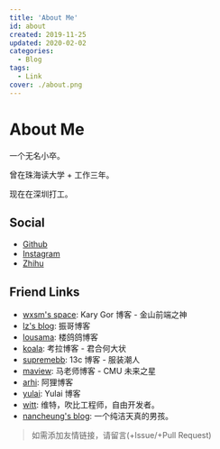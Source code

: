 ```yaml
---
title: 'About Me'
id: about
created: 2019-11-25
updated: 2020-02-02
categories:
  - Blog
tags:
  - Link
cover: ./about.png
---
```


# About Me

一个无名小卒。

曾在珠海读大学 + 工作三年。

现在在深圳打工。

## Social

- [Github](https://github.com/aquariuslt)
- [Instagram](https://instagram.com/supaquariuslt)
- [Zhihu](https://zhihu.com/people/Aquariuslt)

## Friend Links

- [wxsm's space](https://wxsm.space): Kary Gor 博客 - 金山前端之神
- [lz's blog](https://lz5z.com): 振哥博客
- [lousama](http://lousama.com): 楼鸽鸽博客
- [koala](http://ikoala.net): 考拉博客 - 君合何大状
- [supremebb](http://corydon.cc): 13c 博客 - 服装潮人
- [maview](https://frankxfz.me): 马老师博客 - CMU 未来之星
- [arhi](https://xuyanxin.top): 阿狸博客
- [yulai](https://yulaiz.com): Yulai 博客
- [witt](https://unix.bio): 维特，吹比工程师，自由开发者。
- [nancheung's blog](https://blog.nancheung.com/): 一个纯洁天真的男孩。

> 如需添加友情链接，请留言(+Issue/+Pull Request)
